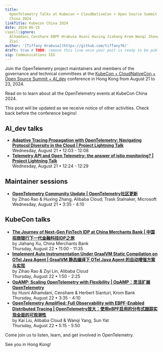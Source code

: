 ```yaml
---
title:
  OpenTelemetry Talks at Kubecon + CloudNativeCon + Open Source Summit + AI_dev
  China 2024
linkTitle: Kubecon China 2024
date: 2024-06-25
cspell:ignore:
  Alhamdani Censhare EBPF Hrabusa Husni Huxing Jiahang Krom Wanqi Zhang Zihao
  Ziyi
author: '[Tiffany Hrabusa](https://github.com/tiffany76)'
draft: true # TODO: remove this line once your post is ready to be published
sig: Communications SIG
---
```


Join the OpenTelemetry project maintainers and members of the governance and
technical committees at the [KubeCon + CloudNativeCon + Open Source Summit +
AI_dev] conference in Hong Kong from August 21 to 23, 2024.

Read on to learn about all the OpenTelemetry events at KubeCon China 2024.

This post will be updated as we receive notice of other activities. Check back
before the conference begins!

## AI_dev talks

- **[Adaptive Tracing Propagation with OpenTelemetry: Navigating Protocol Diversity in the Cloud | Project Lightning Talk](https://sched.co/1f4zX)**<br>
  Wednesday, August 21 • 12:03 - 12:08
- **[Telemetry API and Open Telemetry: the answer of istio monitoring? | Project Lightning Talk](https://sched.co/1f4zz)**<br>
  Wednesday, August 21 • 12:24 - 12:29

## Maintainer sessions

- **[OpenTelemetry Community Update | OpenTelemetry社区更新](https://sched.co/1eYcJ)**<br>
  by Zihao Rao & Huxing Zhang, Alibaba Cloud; Trask Stalnaker, Microsoft<br>
  Wednesday, August 21 • 3:35 - 4:10

## KubeCon talks

- **[The Journey of Next-Gen FinTech IDP at China Merchants Bank | 中国招商银行下一代金融科技IDP之旅](https://sched.co/1eYYg)**<br>
  by Jiahang Xu, China Merchants Bank<br> Thursday, August 22 • 11:00 - 11:35
- **[Implement Auto Instrumentation Under GraalVM Static Compilation on OTel Java Agent | GraalVM 静态编译下 OTel Java Agent 的自动增强方案与实现](https://sched.co/1eYZA)**<br>
  by Zihao Rao & Ziyi Lin, Alibaba Cloud<br> Thursday, August 22 • 1:50 - 2:25
- **[OpAMP: Scaling OpenTelemetry with Flexibility | OpAMP：灵活扩展OpenTelemetry](https://sched.co/1eYZt)**<br>
  by Husni Alhamdani, Censhare & Herbert Sianturi, Krom Bank<br> Thursday,
  August 22 • 3:35 - 4:10
- **[OpenTelemetry Amplified: Full Observability with EBPF-Enabled Distributed Tracing | OpenTelemetry放大：使用eBPF启用的分布式跟踪实现全面的可观测性](https://sched.co/1eYZq)**<br>
  by Kai Liu, Alibaba Cloud & Wanqi Yang, Sun Yat<br> Thursday, August 22 •
  5:15 - 5:50

Come join us to listen, learn, and get involved in OpenTelemetry.

See you in Hong Kong!

[KubeCon + CloudNativeCon + Open Source Summit + AI_dev]:
  https://events.linuxfoundation.org/kubecon-cloudnativecon-open-source-summit-ai-dev-china/
